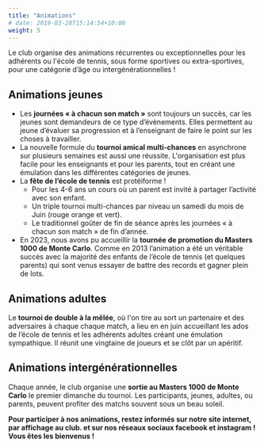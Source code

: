 ```yaml
---
title: "Animations"
# date: 2019-03-28T15:14:54+10:00
weight: 5
---
```

Le club organise des animations récurrentes ou exceptionnelles pour les adhérents ou l'école de tennis, sous forme sportives ou extra-sportives, pour une catégorie d’âge ou intergénérationnelles !
<!--more -->

## Animations jeunes

- Les **journées  « à chacun son match »** sont toujours un succès, car les jeunes sont demandeurs de ce type d’évènements. Elles permettent au jeune d’évaluer sa progression et à l’enseignant de faire le point sur les choses à travailler.
- La nouvelle formule du **tournoi amical multi-chances** en asynchrone sur plusieurs semaines est aussi une réussite. L'organisation est plus facile pour les enseignants et pour les parents, tout en créant une émulation dans les différentes catégories de jeunes.
- La **fête de l’école de tennis** est protéiforme !
  - Pour les 4-6 ans un cours où un parent est invité à partager l’activité avec son enfant.
  - Un triple tournoi multi-chances par niveau un samedi du mois de Juin (rouge orange et vert).
  - Le traditionnel goûter de fin de séance après les journées « à chacun son match » de fin d’année.
- En 2023, nous avons pu accueillir la **tournée de promotion du Masters 1000 de Monte Carlo**. Comme en 2013 l’animation a été un véritable succès avec la majorité des enfants de l’école de tennis (et quelques parents) qui sont venus essayer de battre des records et gagner plein de lots.

## Animations adultes

Le **tournoi de double à la mêlée**, où l'on tire au sort un partenaire et des adversaires à chaque chaque match, a lieu en en juin accueillant les ados de l’école de tennis et les adhérents adultes créant une émulation sympathique. Il réunit une vingtaine de joueurs et se clôt par un apéritif.

## Animations intergénérationnelles

Chaque année, le club organise une **sortie au Masters 1000 de Monte Carlo** le premier dimanche du tournoi.
Les participants, jeunes, adultes, ou parents, peuvent profiter des matchs souvent sous un beau soleil.


**Pour participer à nos animations, restez informés sur notre site internet, par affichage au club. et sur nos réseaux sociaux facebook et instagram ! Vous êtes les bienvenus !**
